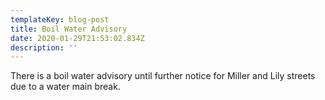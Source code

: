 ```yaml
---
templateKey: blog-post
title: Boil Water Advisory
date: 2020-01-29T21:53:02.834Z
description: ''
---
```

There is a boil water advisory until further notice for Miller and Lily streets due to a water main break.
